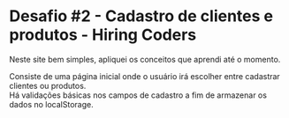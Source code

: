 # Desafio #2 - Cadastro de clientes e produtos - Hiring Coders 
Neste site bem simples, apliquei os conceitos que aprendi até o momento.

Consiste de uma página inicial onde o usuário irá escolher entre cadastrar clientes ou produtos.<br>
Há validações básicas nos campos de cadastro a fim de armazenar os dados no localStorage. 




